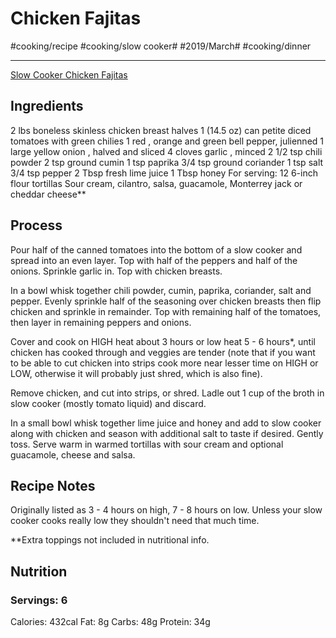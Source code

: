 # Chicken Fajitas
#cooking/recipe #cooking/slow cooker# #2019/March# #cooking/dinner
- - - -
[Slow Cooker Chicken Fajitas](http://www.cookingclassy.com/2015/01/slow-cooker-chicken-fajitas/)

## Ingredients
2 lbs boneless skinless chicken breast halves
1 (14.5 oz) can petite diced tomatoes with green chilies
1 red , orange and green bell pepper, julienned
1 large yellow onion , halved and sliced
4 cloves garlic , minced
2 1/2 tsp chili powder
2 tsp ground cumin
1 tsp paprika
3/4 tsp ground coriander
1 tsp salt
3/4 tsp pepper
2 Tbsp fresh lime juice
1 Tbsp honey
For serving:
12 6-inch flour tortillas
Sour cream, cilantro, salsa, guacamole, Monterrey jack or cheddar cheese**

## Process
Pour half of the canned tomatoes into the bottom of a slow cooker and spread into an even layer. Top with half of the peppers and half of the onions. Sprinkle garlic in. Top with chicken breasts.

In a bowl whisk together chili powder, cumin, paprika, coriander, salt and pepper. Evenly sprinkle half of the seasoning over chicken breasts then flip chicken and sprinkle in remainder. Top with remaining half of the tomatoes, then layer in remaining peppers and onions.

Cover and cook on HIGH heat about 3 hours or low heat 5 - 6 hours*, until chicken has cooked through and veggies are tender (note that if you want to be able to cut chicken into strips cook more near lesser time on HIGH or LOW, otherwise it will probably just shred, which is also fine).

Remove chicken, and cut into strips, or shred. Ladle out 1 cup of the broth in slow cooker (mostly tomato liquid) and discard. 

In a small bowl whisk together lime juice and honey and add to slow cooker along with chicken and season with additional salt to taste if desired. Gently toss. Serve warm in warmed tortillas with sour cream and optional guacamole, cheese and salsa.

## Recipe Notes
Originally listed as 3 - 4 hours on high,  7 - 8 hours on low. Unless your slow cooker cooks really low they shouldn't need that much time.

**Extra toppings not included in nutritional info.

## Nutrition
### Servings: 6
Calories: 432cal
Fat: 8g
Carbs: 48g
Protein: 34g